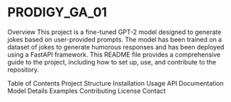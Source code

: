 # PRODIGY_GA_01
Overview
This project is a fine-tuned GPT-2 model designed to generate jokes based on user-provided prompts. The model has been trained on a dataset of jokes to generate humorous responses and has been deployed using a FastAPI framework. This README file provides a comprehensive guide to the project, including how to set up, use, and contribute to the repository.

Table of Contents
Project Structure
Installation
Usage
API Documentation
Model Details
Examples
Contributing
License
Contact
